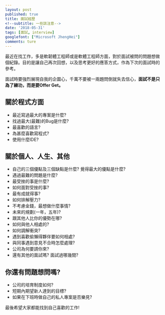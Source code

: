 ```yaml
---
layout: post
published: true
title: 面試經歷
<!--subtitle: 一些該注意-->
date: '2018-05-31'
tags: [面試, interview]
googlefont: ["Microsoft JhengHei"]
comments: ture
---
```


最近在找工作，多是軟韌體工程師或是軟體工程師方面，對於面試被問的問題想做個紀錄。目的是讓自己再次回想，以及思考更好的應答方式，作為下次的面試時的參考。

面試時要強烈展現自我的企圖心，千萬不要被一兩題問倒就失去信心，**面試不是只為了練功，而是要Offer Get。**

## 關於程式方面


- 最近寫過最大的專案是什麼? 
- 找過最大(最難)的Bug是什麼?
- 最喜歡的語言?
- 為甚麼喜歡寫程式?
- 使用什麼IDE?



## 關於個人、人生、其他


- 自己的三個優點及三個缺點是什麼? 覺得最大的優點是什麼?
- 遇過最難的問題是什麼?
- 最受挫的事是什麼?
- 如何面對受挫的事?
- 最有成就得事?
- 如何排解壓力?
- 不考慮金錢，最想做什麼事情?
- 未來的規劃(一年，五年)?
- 跟其他人比你的優勢在哪?
- 如何與他人相處的?
- 如何調解衝突?
- 遇到喜歡偷懶得夥伴要如何相處?
- 與同事遇到意見不合時怎麼處理?
- 公司為何要請你來?
- 還有其他的面試嗎? 面試過哪幾間?


## 你還有問題想問嗎?


- 公司的培育制度如何?
- 短期內期望新人達到的目標?
- 如果在下班時做自己的私人專案是否樂見?



最後希望大家都能找到自己喜歡的工作!





